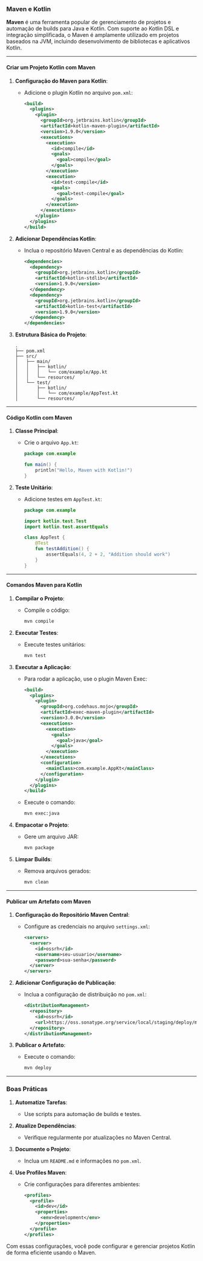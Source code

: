 ### Maven e Kotlin

**Maven** é uma ferramenta popular de gerenciamento de projetos e automação de builds para Java e Kotlin. Com suporte ao Kotlin DSL e integração simplificada, o Maven é amplamente utilizado em projetos baseados na JVM, incluindo desenvolvimento de bibliotecas e aplicativos Kotlin.

---

#### Criar um Projeto Kotlin com Maven

1. **Configuração do Maven para Kotlin**:
   - Adicione o plugin Kotlin no arquivo `pom.xml`:
     ```xml
     <build>
       <plugins>
         <plugin>
           <groupId>org.jetbrains.kotlin</groupId>
           <artifactId>kotlin-maven-plugin</artifactId>
           <version>1.9.0</version>
           <executions>
             <execution>
               <id>compile</id>
               <goals>
                 <goal>compile</goal>
               </goals>
             </execution>
             <execution>
               <id>test-compile</id>
               <goals>
                 <goal>test-compile</goal>
               </goals>
             </execution>
           </executions>
         </plugin>
       </plugins>
     </build>
     ```

2. **Adicionar Dependências Kotlin**:
   - Inclua o repositório Maven Central e as dependências do Kotlin:
     ```xml
     <dependencies>
       <dependency>
         <groupId>org.jetbrains.kotlin</groupId>
         <artifactId>kotlin-stdlib</artifactId>
         <version>1.9.0</version>
       </dependency>
       <dependency>
         <groupId>org.jetbrains.kotlin</groupId>
         <artifactId>kotlin-test</artifactId>
         <version>1.9.0</version>
       </dependency>
     </dependencies>
     ```

3. **Estrutura Básica do Projeto**:
   ```
   .
   ├── pom.xml
   ├── src/
   │   ├── main/
   │   │   ├── kotlin/
   │   │   │   └── com/example/App.kt
   │   │   └── resources/
   │   └── test/
   │       ├── kotlin/
   │       │   └── com/example/AppTest.kt
   │       └── resources/
   ```

---

#### Código Kotlin com Maven

1. **Classe Principal**:
   - Crie o arquivo `App.kt`:
     ```kotlin
     package com.example

     fun main() {
         println("Hello, Maven with Kotlin!")
     }
     ```

2. **Teste Unitário**:
   - Adicione testes em `AppTest.kt`:
     ```kotlin
     package com.example

     import kotlin.test.Test
     import kotlin.test.assertEquals

     class AppTest {
         @Test
         fun testAddition() {
             assertEquals(4, 2 + 2, "Addition should work")
         }
     }
     ```

---

#### Comandos Maven para Kotlin

1. **Compilar o Projeto**:
   - Compile o código:
     ```bash
     mvn compile
     ```

2. **Executar Testes**:
   - Execute testes unitários:
     ```bash
     mvn test
     ```

3. **Executar a Aplicação**:
   - Para rodar a aplicação, use o plugin Maven Exec:
     ```xml
     <build>
       <plugins>
         <plugin>
           <groupId>org.codehaus.mojo</groupId>
           <artifactId>exec-maven-plugin</artifactId>
           <version>3.0.0</version>
           <executions>
             <execution>
               <goals>
                 <goal>java</goal>
               </goals>
             </execution>
           </executions>
           <configuration>
             <mainClass>com.example.AppKt</mainClass>
           </configuration>
         </plugin>
       </plugins>
     </build>
     ```
   - Execute o comando:
     ```bash
     mvn exec:java
     ```

4. **Empacotar o Projeto**:
   - Gere um arquivo JAR:
     ```bash
     mvn package
     ```

5. **Limpar Builds**:
   - Remova arquivos gerados:
     ```bash
     mvn clean
     ```

---

#### Publicar um Artefato com Maven

1. **Configuração do Repositório Maven Central**:
   - Configure as credenciais no arquivo `settings.xml`:
     ```xml
     <servers>
       <server>
         <id>ossrh</id>
         <username>seu-usuario</username>
         <password>sua-senha</password>
       </server>
     </servers>
     ```

2. **Adicionar Configuração de Publicação**:
   - Inclua a configuração de distribuição no `pom.xml`:
     ```xml
     <distributionManagement>
       <repository>
         <id>ossrh</id>
         <url>https://oss.sonatype.org/service/local/staging/deploy/maven2/</url>
       </repository>
     </distributionManagement>
     ```

3. **Publicar o Artefato**:
   - Execute o comando:
     ```bash
     mvn deploy
     ```

---

### Boas Práticas

1. **Automatize Tarefas**:
   - Use scripts para automação de builds e testes.

2. **Atualize Dependências**:
   - Verifique regularmente por atualizações no Maven Central.

3. **Documente o Projeto**:
   - Inclua um `README.md` e informações no `pom.xml`.

4. **Use Profiles Maven**:
   - Crie configurações para diferentes ambientes:
     ```xml
     <profiles>
       <profile>
         <id>dev</id>
         <properties>
           <env>development</env>
         </properties>
       </profile>
     </profiles>
     ```

Com essas configurações, você pode configurar e gerenciar projetos Kotlin de forma eficiente usando o Maven.
